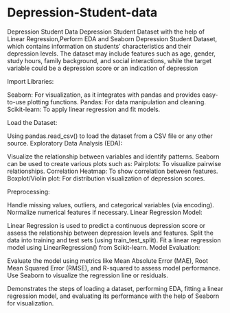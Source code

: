 # Depression-Student-data
Depression Student Data
Depression Student Dataset with the help of Linear Regression,Perform EDA and Seaborn
Depression Student Dataset, which contains information on students' characteristics and their depression levels. The dataset may include features such as age, gender, study hours, family background, and social interactions, while the target variable could be a depression score or an indication of depression

Import Libraries:

Seaborn: For visualization, as it integrates with pandas and provides easy-to-use plotting functions.
Pandas: For data manipulation and cleaning.
Scikit-learn: To apply linear regression and fit models.

Load the Dataset:

Using pandas.read_csv() to load the dataset from a CSV file or any other source.
Exploratory Data Analysis (EDA):

Visualize the relationship between variables and identify patterns.
Seaborn can be used to create various plots such as:
Pairplots: To visualize pairwise relationships.
Correlation Heatmap: To show correlation between features.
Boxplot/Violin plot: For distribution visualization of depression scores.

Preprocessing:

Handle missing values, outliers, and categorical variables (via encoding).
Normalize numerical features if necessary.
Linear Regression Model:

Linear Regression is used to predict a continuous depression score or assess the relationship between depression levels and features.
Split the data into training and test sets (using train_test_split).
Fit a linear regression model using LinearRegression() from Scikit-learn.
Model Evaluation:

Evaluate the model using metrics like Mean Absolute Error (MAE), Root Mean Squared Error (RMSE), and R-squared to assess model performance.
Use Seaborn to visualize the regression line or residuals.

Demonstrates the steps of loading a dataset, performing EDA, fitting a linear regression model, and evaluating its performance with the help of Seaborn for visualization.
